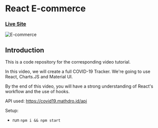 # React E-commerce

### [Live Site](https://pranacloathing.netlify.app)

![E-commerce](https://i.ibb.co/vv47Dx1/Untitled.png)[](https://i.ibb.co/XXLPbQD/cart.png)


## Introduction
This is a code repository for the corresponding video tutorial. 

In this video, we will create a full COVID-19 Tracker. We're going to use React, Charts.JS and Material UI.

By the end of this video, you will have a strong understanding of React's workflow and the use of hooks.

API used: https://covid19.mathdro.id/api

Setup:
- run ```npm i && npm start```
